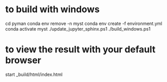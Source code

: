 # to build with windows

cd pyman
conda env remove -n myst
conda env create -f environment.yml
conda activate myst
./update_jupyter_sphinx.ps1
./build_windows.ps1

# to view the result with your default browser

start _build/html/index.html
